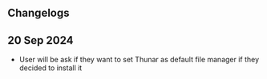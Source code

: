 ## Changelogs

## 20 Sep 2024
- User will be ask if they want to set Thunar as default file manager if they decided to install it

